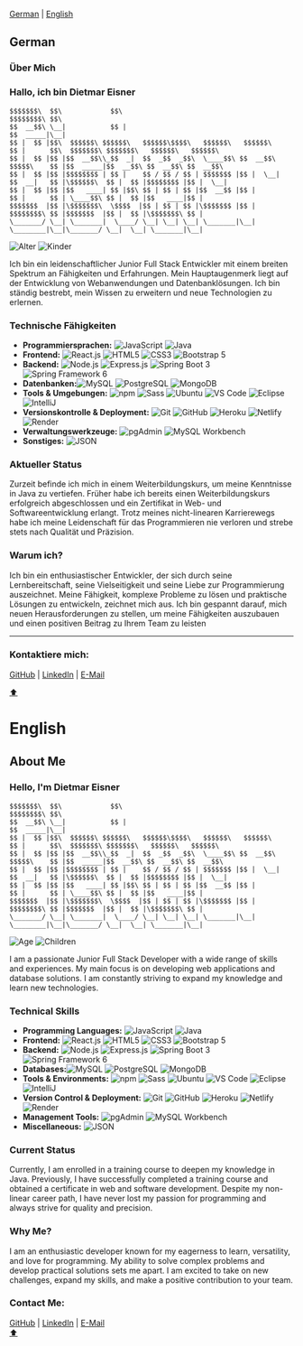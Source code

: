 [German](#German) | [English](#English)

## German

### Über Mich

### Hallo, ich bin Dietmar Eisner

```
$$$$$$$\  $$\            $$\                                             $$$$$$$$\ $$\                                         
$$  __$$\ \__|           $$ |                                            $$  _____|\__|                                        
$$ |  $$ |$$\  $$$$$$\ $$$$$$\   $$$$$$\$$$$\   $$$$$$\   $$$$$$\        $$ |      $$\  $$$$$$$\ $$$$$$$\   $$$$$$\   $$$$$$\  
$$ |  $$ |$$ |$$  __$$\\_$$  _|  $$  _$$  _$$\  \____$$\ $$  __$$\       $$$$$\    $$ |$$  _____|$$  __$$\ $$  __$$\ $$  __$$\ 
$$ |  $$ |$$ |$$$$$$$$ | $$ |    $$ / $$ / $$ | $$$$$$$ |$$ |  \__|      $$  __|   $$ |\$$$$$$\  $$ |  $$ |$$$$$$$$ |$$ |  \__|
$$ |  $$ |$$ |$$   ____| $$ |$$\ $$ | $$ | $$ |$$  __$$ |$$ |            $$ |      $$ | \____$$\ $$ |  $$ |$$   ____|$$ |      
$$$$$$$  |$$ |\$$$$$$$\  \$$$$  |$$ | $$ | $$ |\$$$$$$$ |$$ |            $$$$$$$$\ $$ |$$$$$$$  |$$ |  $$ |\$$$$$$$\ $$ |      
\_______/ \__| \_______|  \____/ \__| \__| \__| \_______|\__|            \________|\__|\_______/ \__|  \__| \_______|\__|     
```    

![Alter](https://img.shields.io/badge/Alter-36-brightgreen)
![Kinder](https://img.shields.io/badge/Kinder-3-blue)

Ich bin ein leidenschaftlicher Junior Full Stack Entwickler mit einem breiten Spektrum an Fähigkeiten und Erfahrungen. Mein Hauptaugenmerk liegt auf der Entwicklung von Webanwendungen und Datenbanklösungen. Ich bin ständig bestrebt, mein Wissen zu erweitern und neue Technologien zu erlernen.

### Technische Fähigkeiten

- **Programmiersprachen:** ![JavaScript](https://img.shields.io/badge/JavaScript-Advanced-blue) ![Java](https://img.shields.io/badge/Java-Advanced-blue)
- **Frontend:** ![React.js](https://img.shields.io/badge/React.js-Advanced-blue) ![HTML5](https://img.shields.io/badge/HTML5-Advanced-blue) ![CSS3](https://img.shields.io/badge/CSS3-Advanced-blue) ![Bootstrap 5](https://img.shields.io/badge/Bootstrap%205-Advanced-blue)
- **Backend:**  ![Node.js](https://img.shields.io/badge/Node.js-Advanced-blue) ![Express.js](https://img.shields.io/badge/Express.js-Advanced-blue) ![Spring Boot 3](https://img.shields.io/badge/Spring%20Boot%203-Advanced-blue) ![Spring Framework 6](https://img.shields.io/badge/Spring%20Framework%206-Advanced-blue)
- **Datenbanken:**![MySQL](https://img.shields.io/badge/MySQL-Advanced-blue) ![PostgreSQL](https://img.shields.io/badge/PostgreSQL-Advanced-blue) ![MongoDB](https://img.shields.io/badge/MongoDB-Advanced-blue)
- **Tools & Umgebungen:** ![npm](https://img.shields.io/badge/npm-Advanced-blue) ![Sass](https://img.shields.io/badge/Sass-Intermediate-yellow) ![Ubuntu](https://img.shields.io/badge/Ubuntu-Advanced-blue) ![VS Code](https://img.shields.io/badge/VS%20Code-Advanced-blue) ![Eclipse](https://img.shields.io/badge/Eclipse-Advanced-blue) ![IntelliJ](https://img.shields.io/badge/IntelliJ-Advanced-blue)
- **Versionskontrolle & Deployment:** ![Git](https://img.shields.io/badge/Git-Advanced-blue) ![GitHub](https://img.shields.io/badge/GitHub-Advanced-blue) ![Heroku](https://img.shields.io/badge/Heroku-Intermediate-yellow) ![Netlify](https://img.shields.io/badge/Netlify-Intermediate-yellow) ![Render](https://img.shields.io/badge/Render-Intermediate-yellow)
- **Verwaltungswerkzeuge:** ![pgAdmin](https://img.shields.io/badge/pgAdmin-Intermediate-yellow) ![MySQL Workbench](https://img.shields.io/badge/MySQL%20Workbench-Intermediate-yellow)
- **Sonstiges:** ![JSON](https://img.shields.io/badge/JSON-Expert-orange)

### Aktueller Status

Zurzeit befinde ich mich in einem Weiterbildungskurs, um meine Kenntnisse in Java zu vertiefen. Früher habe ich bereits einen Weiterbildungskurs erfolgreich abgeschlossen und ein Zertifikat in Web- und Softwareentwicklung erlangt. Trotz meines nicht-linearen Karrierewegs habe ich meine Leidenschaft für das Programmieren nie verloren und strebe stets nach Qualität und Präzision.

### Warum ich?

Ich bin ein enthusiastischer Entwickler, der sich durch seine Lernbereitschaft, seine Vielseitigkeit und seine Liebe zur Programmierung auszeichnet. Meine Fähigkeit, komplexe Probleme zu lösen und praktische Lösungen zu entwickeln, zeichnet mich aus. Ich bin gespannt darauf, mich neuen Herausforderungen zu stellen, um meine Fähigkeiten auszubauen und einen positiven Beitrag zu Ihrem Team zu leisten

---

### **Kontaktiere mich:**

[GitHub](https://github.com/Dima0687) |
[LinkedIn](https://www.linkedin.com/in/dietmar-eisner/) |
[E-Mail](mailto:dietmar@eisner-developer.com)                

[⬆️](#über-mich)

# English

## About Me

### Hello, I'm Dietmar Eisner

```
$$$$$$$\  $$\            $$\                                             $$$$$$$$\ $$\                                         
$$  __$$\ \__|           $$ |                                            $$  _____|\__|                                        
$$ |  $$ |$$\  $$$$$$\ $$$$$$\   $$$$$$\$$$$\   $$$$$$\   $$$$$$\        $$ |      $$\  $$$$$$$\ $$$$$$$\   $$$$$$\   $$$$$$\  
$$ |  $$ |$$ |$$  __$$\\_$$  _|  $$  _$$  _$$\  \____$$\ $$  __$$\       $$$$$\    $$ |$$  _____|$$  __$$\ $$  __$$\ $$  __$$\ 
$$ |  $$ |$$ |$$$$$$$$ | $$ |    $$ / $$ / $$ | $$$$$$$ |$$ |  \__|      $$  __|   $$ |\$$$$$$\  $$ |  $$ |$$$$$$$$ |$$ |  \__|
$$ |  $$ |$$ |$$   ____| $$ |$$\ $$ | $$ | $$ |$$  __$$ |$$ |            $$ |      $$ | \____$$\ $$ |  $$ |$$   ____|$$ |      
$$$$$$$  |$$ |\$$$$$$$\  \$$$$  |$$ | $$ | $$ |\$$$$$$$ |$$ |            $$$$$$$$\ $$ |$$$$$$$  |$$ |  $$ |\$$$$$$$\ $$ |      
\_______/ \__| \_______|  \____/ \__| \__| \__| \_______|\__|            \________|\__|\_______/ \__|  \__| \_______|\__|     
```

![Age](https://img.shields.io/badge/Age-36-brightgreen)
![Children](https://img.shields.io/badge/Children-3-blue)

I am a passionate Junior Full Stack Developer with a wide range of skills and experiences. My main focus is on developing web applications and database solutions. I am constantly striving to expand my knowledge and learn new technologies.

### Technical Skills

- **Programming Languages:** ![JavaScript](https://img.shields.io/badge/JavaScript-Advanced-blue) ![Java](https://img.shields.io/badge/Java-Advanced-blue)
- **Frontend:** ![React.js](https://img.shields.io/badge/React.js-Advanced-blue) ![HTML5](https://img.shields.io/badge/HTML5-Advanced-blue) ![CSS3](https://img.shields.io/badge/CSS3-Advanced-blue) ![Bootstrap 5](https://img.shields.io/badge/Bootstrap%205-Advanced-blue)
- **Backend:**  ![Node.js](https://img.shields.io/badge/Node.js-Advanced-blue) ![Express.js](https://img.shields.io/badge/Express.js-Advanced-blue) ![Spring Boot 3](https://img.shields.io/badge/Spring%20Boot%203-Advanced-blue) ![Spring Framework 6](https://img.shields.io/badge/Spring%20Framework%206-Advanced-blue)
- **Databases:**![MySQL](https://img.shields.io/badge/MySQL-Advanced-blue) ![PostgreSQL](https://img.shields.io/badge/PostgreSQL-Advanced-blue) ![MongoDB](https://img.shields.io/badge/MongoDB-Advanced-blue)
- **Tools & Environments:** ![npm](https://img.shields.io/badge/npm-Advanced-blue) ![Sass](https://img.shields.io/badge/Sass-Intermediate-yellow) ![Ubuntu](https://img.shields.io/badge/Ubuntu-Advanced-blue) ![VS Code](https://img.shields.io/badge/VS%20Code-Advanced-blue) ![Eclipse](https://img.shields.io/badge/Eclipse-Advanced-blue) ![IntelliJ](https://img.shields.io/badge/IntelliJ-Advanced-blue)
- **Version Control & Deployment:** ![Git](https://img.shields.io/badge/Git-Advanced-blue) ![GitHub](https://img.shields.io/badge/GitHub-Advanced-blue) ![Heroku](https://img.shields.io/badge/Heroku-Intermediate-yellow) ![Netlify](https://img.shields.io/badge/Netlify-Intermediate-yellow) ![Render](https://img.shields.io/badge/Render-Intermediate-yellow)
- **Management Tools:** ![pgAdmin](https://img.shields.io/badge/pgAdmin-Intermediate-yellow) ![MySQL Workbench](https://img.shields.io/badge/MySQL%20Workbench-Intermediate-yellow)
- **Miscellaneous:** ![JSON](https://img.shields.io/badge/JSON-Expert-orange)

### Current Status
Currently, I am enrolled in a training course to deepen my knowledge in Java. Previously, I have successfully completed a training course and obtained a certificate in web and software development. Despite my non-linear career path, I have never lost my passion for programming and always strive for quality and precision.

### Why Me?
I am an enthusiastic developer known for my eagerness to learn, versatility, and love for programming. My ability to solve complex problems and develop practical solutions sets me apart. I am excited to take on new challenges, expand my skills, and make a positive contribution to your team.

### **Contact Me:**

[GitHub](https://github.com/Dima0687) |
[LinkedIn](https://www.linkedin.com/in/dietmar-eisner/) |
[E-Mail](mailto:dietmar@eisner-developer.com)    
[⬆️](#über-mich)
